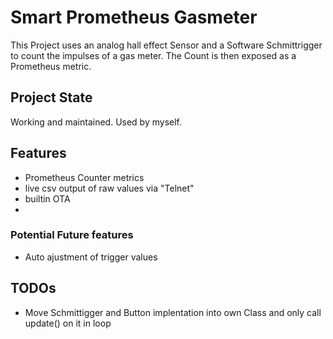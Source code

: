 # Smart Prometheus Gasmeter
This Project uses an analog hall effect Sensor and a Software Schmittrigger to count the impulses of a gas meter.
The Count is then exposed as a Prometheus metric.

## Project State
Working and maintained. Used by myself.

## Features
- Prometheus Counter metrics
- live csv output of raw values via "Telnet"
- builtin OTA
- 

### Potential Future features
- Auto ajustment of trigger values

## TODOs
- Move Schmittigger and Button implentation into own Class and only call update() on it in loop
